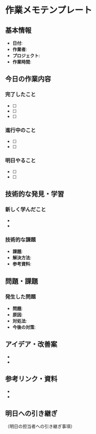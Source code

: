 # 作業メモテンプレート

## 基本情報
- **日付**: 
- **作業者**: 
- **プロジェクト**: 
- **作業時間**: 

## 今日の作業内容
### 完了したこと
- [ ] 
- [ ] 
- [ ] 

### 進行中のこと
- [ ] 
- [ ] 

### 明日やること
- [ ] 
- [ ] 

## 技術的な発見・学習
### 新しく学んだこと
- 
- 

### 技術的な課題
- **課題**: 
- **解決方法**: 
- **参考資料**: 

## 問題・課題
### 発生した問題
- **問題**: 
- **原因**: 
- **対処法**: 
- **今後の対策**: 

## アイデア・改善案
- 
- 

## 参考リンク・資料
- 
- 

## 明日への引き継ぎ
（明日の担当者への引き継ぎ事項）